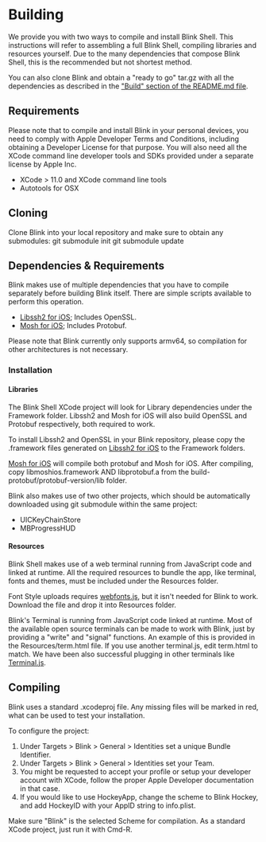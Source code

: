 # Building
We provide you with two ways to compile and install Blink Shell. This instructions will refer to assembling
a full Blink Shell, compiling libraries and resources yourself. Due to the many dependencies that compose
Blink Shell, this is the recommended but not shortest method.

You can also clone Blink and obtain a "ready to go"
tar.gz with all the dependencies as described in the ["Build" section of the README.md file](README.md#build).

## Requirements
Please note that to compile and install Blink in your personal
devices, you need to comply with Apple Developer Terms and Conditions,
including obtaining a Developer License for that purpose. You will also
need all the XCode command line developer tools and SDKs provided under
a separate license by Apple Inc.
- XCode > 11.0 and XCode command line tools
- Autotools for OSX

## Cloning
Clone Blink into your local repository and make sure to obtain any submodules:
git submodule init
git submodule update

## Dependencies & Requirements
Blink makes use of multiple dependencies that you have to compile
separately before building Blink itself. There are simple scripts available
to perform this operation.
- [Libssh2 for iOS](https://github.com/holzschu/libssh2-for-iOS); Includes OpenSSL.
- [Mosh for iOS](https://github.com/blinksh/build-mosh); Includes Protobuf.

Please note that Blink currently only supports armv64, so compilation for other architectures is not necessary.

### Installation
#### Libraries
The Blink Shell XCode project will look for Library dependencies under the Framework folder. Libssh2 and Mosh for iOS will
also build OpenSSL and Protobuf respectively, both required to work.

To install Libssh2 and OpenSSL in your Blink repository, please copy
the .framework files generated on [Libssh2 for iOS](https://github.com/carloscabanero/libssh2-for-iOS) to the Framework folders.

[Mosh for iOS](https://github.com/blinksh/build-mosh) will compile both protobuf and Mosh for iOS.
After compiling, copy libmoshios.framework AND libprotobuf.a from the build-protobuf/protobuf-version/lib folder.

Blink also makes use of two other projects, which should be automatically downloaded using git submodule
within the same project:
- UICKeyChainStore
- MBProgressHUD

#### Resources
Blink Shell makes use of a web terminal running from JavaScript code and linked at runtime. All the required
resources to bundle the app, like terminal, fonts and themes, must be included under the Resources folder.

Font Style uploads requires [webfonts.js](https://github.com/typekit/webfontloader), but it isn't
needed for Blink to work. Download the file and drop it into Resources folder.

Blink's Terminal is running from JavaScript code linked at runtime.
Most of the available open source terminals can be made to work with Blink,
just by providing a "write" and "signal" functions. An example of this
is provided in the Resources/term.html file. If you use another
terminal.js, edit term.html to match. We have been also successful plugging in other
terminals like [Terminal.js](http://terminal.js.org).

## Compiling
Blink uses a standard .xcodeproj file. Any missing files will be marked in
red, what can be used to test your installation.

To configure the project:
1. Under Targets > Blink > General > Identities set a unique Bundle Identifier.
2. Under Targets > Blink > General > Identities set your Team.
3. You might be requested to accept your profile or setup your developer account
with XCode, follow the proper Apple Developer documentation in that case.
4. If you would like to use HockeyApp, change the scheme to Blink Hockey, and add HockeyID with your AppID string to info.plist.

Make sure "Blink" is the selected Scheme for compilation. As a standard XCode project, just run it with Cmd-R.
